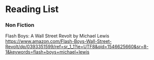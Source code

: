 # Reading List


### Non Fiction

Flash Boys: A Wall Street Revolt by Michael Lewis https://www.amazon.com/Flash-Boys-Wall-Street-Revolt/dp/0393351599/ref=sr_1_1?ie=UTF8&qid=1546625660&sr=8-1&keywords=flash+boys+michael+lewis

